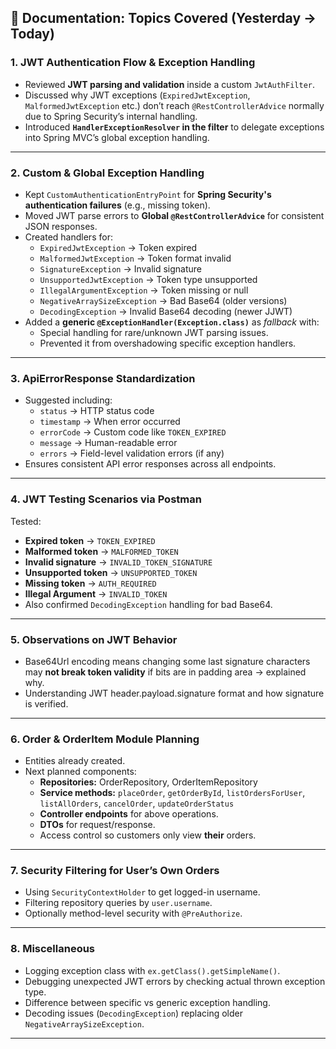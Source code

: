 ## **📄 Documentation: Topics Covered (Yesterday → Today)**

### **1. JWT Authentication Flow & Exception Handling**
- Reviewed **JWT parsing and validation** inside a custom `JwtAuthFilter`.
- Discussed why JWT exceptions (`ExpiredJwtException`, `MalformedJwtException` etc.) don’t reach `@RestControllerAdvice` normally due to Spring Security’s internal handling.
- Introduced **`HandlerExceptionResolver` in the filter** to delegate exceptions into Spring MVC’s global exception handling.

***

### **2. Custom & Global Exception Handling**
- Kept `CustomAuthenticationEntryPoint` for **Spring Security's authentication failures** (e.g., missing token).
- Moved JWT parse errors to **Global `@RestControllerAdvice`** for consistent JSON responses.
- Created handlers for:
    - `ExpiredJwtException` → Token expired
    - `MalformedJwtException` → Token format invalid
    - `SignatureException` → Invalid signature
    - `UnsupportedJwtException` → Token type unsupported
    - `IllegalArgumentException` → Token missing or null
    - `NegativeArraySizeException` → Bad Base64 (older versions)
    - `DecodingException` → Invalid Base64 decoding (newer JJWT)
- Added a **generic `@ExceptionHandler(Exception.class)`** as *fallback* with:
    - Special handling for rare/unknown JWT parsing issues.
    - Prevented it from overshadowing specific exception handlers.

***

### **3. ApiErrorResponse Standardization**
- Suggested including:
    - `status` → HTTP status code
    - `timestamp` → When error occurred
    - `errorCode` → Custom code like `TOKEN_EXPIRED`
    - `message` → Human-readable error
    - `errors` → Field-level validation errors (if any)
- Ensures consistent API error responses across all endpoints.

***

### **4. JWT Testing Scenarios via Postman**
Tested:
- **Expired token** → `TOKEN_EXPIRED`
- **Malformed token** → `MALFORMED_TOKEN`
- **Invalid signature** → `INVALID_TOKEN_SIGNATURE`
- **Unsupported token** → `UNSUPPORTED_TOKEN`
- **Missing token** → `AUTH_REQUIRED`
- **Illegal Argument** → `INVALID_TOKEN`
- Also confirmed `DecodingException` handling for bad Base64.

***

### **5. Observations on JWT Behavior**
- Base64Url encoding means changing some last signature characters may **not break token validity** if bits are in padding area → explained why.
- Understanding JWT header.payload.signature format and how signature is verified.

***

### **6. Order & OrderItem Module Planning**
- Entities already created.
- Next planned components:
    - **Repositories:** OrderRepository, OrderItemRepository
    - **Service methods:** `placeOrder`, `getOrderById`, `listOrdersForUser`, `listAllOrders`, `cancelOrder`, `updateOrderStatus`
    - **Controller endpoints** for above operations.
    - **DTOs** for request/response.
    - Access control so customers only view **their** orders.

***

### **7. Security Filtering for User’s Own Orders**
- Using `SecurityContextHolder` to get logged-in username.
- Filtering repository queries by `user.username`.
- Optionally method-level security with `@PreAuthorize`.

***

### **8. Miscellaneous**
- Logging exception class with `ex.getClass().getSimpleName()`.
- Debugging unexpected JWT errors by checking actual thrown exception type.
- Difference between specific vs generic exception handling.
- Decoding issues (`DecodingException`) replacing older `NegativeArraySizeException`.

***
